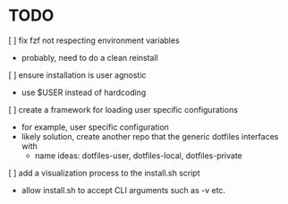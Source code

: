 # TODO

[ ] fix fzf not respecting environment variables

- probably, need to do a clean reinstall

[ ] ensure installation is user agnostic

- use $USER instead of hardcoding

[ ] create a framework for loading user specific configurations

- for example, user specific configuration
- likely solution, create another repo that the generic dotfiles interfaces with
  - name ideas: dotfiles-user, dotfiles-local, dotfiles-private

[ ] add a visualization process to the install.sh script

- allow install.sh to accept CLI arguments such as -v etc.
